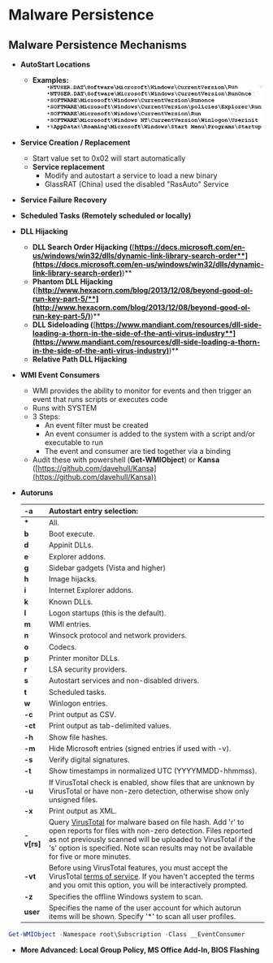 # Malware Persistence

## Malware Persistence Mechanisms

* **AutoStart Locations**
  * **Examples:**
    * ****![](<../../.gitbook/assets/image (70).png>)****
* **Service Creation / Replacement**
  * Start value set to 0x02 will start automatically
  * **Service replacement**
    * Modify and autostart a service to load a new binary
    * GlassRAT (China) used the disabled "RasAuto" Service
* **Service Failure Recovery**
* **Scheduled Tasks (Remotely scheduled or locally)**
* **DLL Hijacking**
  * **DLL Search Order Hijacking (**[**https://docs.microsoft.com/en-us/windows/win32/dlls/dynamic-link-library-search-order**](https://docs.microsoft.com/en-us/windows/win32/dlls/dynamic-link-library-search-order)**)**
  * **Phantom DLL Hijacking (**[**http://www.hexacorn.com/blog/2013/12/08/beyond-good-ol-run-key-part-5/**](http://www.hexacorn.com/blog/2013/12/08/beyond-good-ol-run-key-part-5/)**)**
  * **DLL Sideloading (**[**https://www.mandiant.com/resources/dll-side-loading-a-thorn-in-the-side-of-the-anti-virus-industry**](https://www.mandiant.com/resources/dll-side-loading-a-thorn-in-the-side-of-the-anti-virus-industry)**)**
  * **Relative Path DLL Hijacking**
* **WMI Event Consumers**
  * WMI provides the ability to monitor for events and then trigger an event that runs scripts or executes code
  * Runs with SYSTEM
  * 3 Steps:
    * An event filter must be created
    * An event consumer is added to the system with a script and/or executable to run
    * The event and consumer are tied together via a binding
  * Audit these with powershell (**Get-WMIObject**) or **Kansa** ([https://github.com/davehull/Kansa](https://github.com/davehull/Kansa))
*   **Autoruns**

    | **-a**      | Autostart entry selection:                                                                                                                                                                                                                                                                                          |
    | ----------- | ------------------------------------------------------------------------------------------------------------------------------------------------------------------------------------------------------------------------------------------------------------------------------------------------------------------- |
    | **\***      | All.                                                                                                                                                                                                                                                                                                                |
    | **b**       | Boot execute.                                                                                                                                                                                                                                                                                                       |
    | **d**       | Appinit DLLs.                                                                                                                                                                                                                                                                                                       |
    | **e**       | Explorer addons.                                                                                                                                                                                                                                                                                                    |
    | **g**       | Sidebar gadgets (Vista and higher)                                                                                                                                                                                                                                                                                  |
    | **h**       | Image hijacks.                                                                                                                                                                                                                                                                                                      |
    | **i**       | Internet Explorer addons.                                                                                                                                                                                                                                                                                           |
    | **k**       | Known DLLs.                                                                                                                                                                                                                                                                                                         |
    | **l**       | Logon startups (this is the default).                                                                                                                                                                                                                                                                               |
    | **m**       | WMI entries.                                                                                                                                                                                                                                                                                                        |
    | **n**       | Winsock protocol and network providers.                                                                                                                                                                                                                                                                             |
    | **o**       | Codecs.                                                                                                                                                                                                                                                                                                             |
    | **p**       | Printer monitor DLLs.                                                                                                                                                                                                                                                                                               |
    | **r**       | LSA security providers.                                                                                                                                                                                                                                                                                             |
    | **s**       | Autostart services and non-disabled drivers.                                                                                                                                                                                                                                                                        |
    | **t**       | Scheduled tasks.                                                                                                                                                                                                                                                                                                    |
    | **w**       | Winlogon entries.                                                                                                                                                                                                                                                                                                   |
    | **-c**      | Print output as CSV.                                                                                                                                                                                                                                                                                                |
    | **-ct**     | Print output as tab-delimited values.                                                                                                                                                                                                                                                                               |
    | **-h**      | Show file hashes.                                                                                                                                                                                                                                                                                                   |
    | **-m**      | Hide Microsoft entries (signed entries if used with -v).                                                                                                                                                                                                                                                            |
    | **-s**      | Verify digital signatures.                                                                                                                                                                                                                                                                                          |
    | **-t**      | Show timestamps in normalized UTC (YYYYMMDD-hhmmss).                                                                                                                                                                                                                                                                |
    | **-u**      | If VirusTotal check is enabled, show files that are unknown by VirusTotal or have non-zero detection, otherwise show only unsigned files.                                                                                                                                                                           |
    | **-x**      | Print output as XML.                                                                                                                                                                                                                                                                                                |
    | **-v\[rs]** | Query [VirusTotal](https://www.virustotal.com/) for malware based on file hash. Add 'r' to open reports for files with non-zero detection. Files reported as not previously scanned will be uploaded to VirusTotal if the 's' option is specified. Note scan results may not be available for five or more minutes. |
    | **-vt**     | Before using VirusTotal features, you must accept the VirusTotal [terms of service](https://www.virustotal.com/en/about/terms-of-service/). If you haven't accepted the terms and you omit this option, you will be interactively prompted.                                                                         |
    | **-z**      | Specifies the offline Windows system to scan.                                                                                                                                                                                                                                                                       |
    | **user**    | Specifies the name of the user account for which autorun items will be shown. Specify '\*' to scan all user profiles.                                                                                                                                                                                               |

```powershell
Get-WMIObject -Namespace root\Subscription -Class __EventConsumer
```

* **More Advanced: Local Group Policy, MS Office Add-In, BIOS Flashing**
